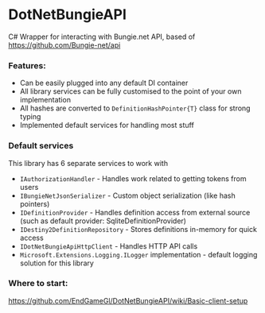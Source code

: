 # DotNetBungieAPI

C# Wrapper for interacting with Bungie.net API, based of https://github.com/Bungie-net/api

### Features:
 - Can be easily plugged into any default DI container
 - All library services can be fully customised to the point of your own implementation
 - All hashes are converted to `DefinitionHashPointer{T}` class for strong typing
 - Implemented default services for handling most stuff

### Default services
 This library has 6 separate services to work with
 - `IAuthorizationHandler` - Handles work related to getting tokens from users
 - `IBungieNetJsonSerializer` - Custom object serialization (like hash pointers)
 - `IDefinitionProvider` - Handles definition access from external source (such as default provider: SqliteDefinitionProvider)
 - `IDestiny2DefinitionRepository` - Stores definitions in-memory for quick access
 - `IDotNetBungieApiHttpClient` - Handles HTTP API calls
 - `Microsoft.Extensions.Logging.ILogger` implementation - default logging solution for this library

### Where to start:
https://github.com/EndGameGl/DotNetBungieAPI/wiki/Basic-client-setup
